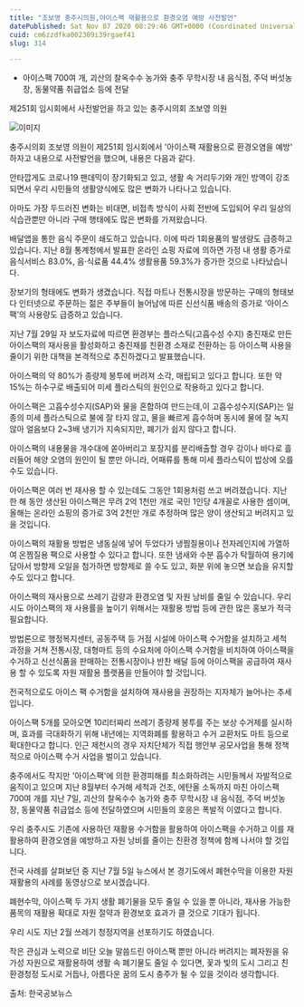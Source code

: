 ```yaml
---
title: "조보영 충주시의원,아이스팩 재활용으로 환경오염 예방 사전발언"
datePublished: Sat Nov 07 2020 08:29:46 GMT+0000 (Coordinated Universal Time)
cuid: cm6zzdfka002309i39rgaef41
slug: 314

---
```



- 아이스팩 700여 개, 괴산의 찰옥수수 농가와 충주 무학시장 내 음식점, 주덕 버섯농장, 동물약품 취급업소 등에 전달

제251회 임시회에서 사전발언을 하고 있는 충주시의회 조보영 의원

![이미지](https://cdn.hashnode.com/res/hashnode/image/upload/v1739248031418/b3848dba-ecae-4515-8e6b-ac39ce21c1b9.jpeg)

충주시의회 조보영 의원이 제251회 임시회에서 '아이스팩 재활용으로 환경오염을 예방' 하자고 내용으로 사전발언을 했으며, 내용은 다음과 같다.

안타깝게도 코로나19 팬데믹이 장기화되고 있고, 생활 속 거리두기와 개인 방역이 강조되면서 우리 시민들의 생활양식에도 많은 변화가 나타나고 있습니다.

아마도 가장 두드러진 변화는 비대면, 비접촉 방식이 사회 전반에 도입되어 우리 일상의 식습관뿐만 아니라 구매 행태에도 많은 변화를 가져왔습니다.

배달앱을 통한 음식 주문이 쇄도하고 있습니다. 이에 따라 1회용품의 발생량도 급증하고 있습니다. 지난 8월 통계청에서 발표한 온라인 쇼핑 자료에 의하면 가정 내 생활 증가로 음식서비스 83.0%, 음‧식료품 44.4% 생활용품 59.3%가 증가한 것으로 나타났습니다.

장보기의 형태에도 변화가 생겼습니다. 직접 마트나 전통시장을 방문하는 구매의 형태보다 인터넷으로 주문하는 젊은 주부들이 늘어남에 따른 신선식품 배송의 증가로 ‘아이스팩’의 사용량도 급증하고 있습니다.

지난 7월 29일 자 보도자료에 따르면 환경부는 플라스틱(고흡수성 수지) 충진재로 만든 아이스팩의 재사용을 활성화하고 충진재를 친환경 소재로 전환하는 등 아이스팩 사용을 줄이기 위한 대책을 본격적으로 추진하겠다고 발표했습니다.

아이스팩의 약 80%가 종량제 봉투에 버려져 소각, 매립되고 있다고 합니다. 또한 약 15%는 하수구로 배출되어 미세 플라스틱의 원인으로 작용하고 있다고 합니다.

아이스팩은 고흡수성수지(SAP)와 물을 혼합하여 만드는데,이 고흡수성수지(SAP)는 일종의 미세 플라스틱으로 불에 잘 타지 않고, 물을 빠르게 흡수하며 동시에 물에 잘 녹지 않아 얼음보다 2~3배 냉기가 지속되지만, 폐기가 쉽지 않다고 합니다.

아이스팩의 내용물을 개수대에 쏟아버리고 포장지를 분리배출할 경우 강이나 바다로 흘러들어 해양 오염의 원인이 될 뿐만 아니라, 어패류를 통해 미세 플라스틱이 밥상에 오를 수도 있습니다.

아이스팩은 여러 번 재사용 할 수 있는데도 그동안 1회용처럼 쓰고 버려졌습니다. 지난 한 해 동안 생산된 아이스팩은 무려 2억 1천만 개로 국민 1인당 4개꼴로 사용한 셈이며, 올해는 온라인 쇼핑의 증가로 3억 2천만 개로 추정하며 많은 양이 생산되고 버려지고 있을 것입니다.

아이스팩의 재활용 방법은 냉동실에 넣어 두었다가 냉찜질용이나 전자레인지에 가열하여 온찜질용 팩으로 사용할 수 있다고 합니다. 또한 냄새와 수분 흡수가 탁월하여 용기에 담아서 방향제 오일을 첨가하면 방향제로 쓸 수도 있고, 화분 위에 놓으면 보습을 유지할 수도 있다고 합니다.

아이스팩의 재사용으로 쓰레기 감량과 환경오염 및 자원 낭비를 줄일 수 있습니다. 우리 시도 아이스팩의 재 사용률을 높이기 위해서는 재활용 방법 등에 관한 많은 홍보가 적극 필요합니다.

방법론으로 행정복지센터, 공동주택 등 거점 시설에 아이스팩 수거함을 설치하고 세척 과정을 거쳐 전통시장, 대형마트 등의 수요처에 아이스팩 수거함을 비치하여 아이스팩을 수거하고 신선식품을 판매하는 전통시장이나 반찬 배달 등에 아이스팩을 공급하여 재사용 할 수 있도록 자원 재활용 플랫폼을 만들어야 할 것입니다.

전국적으로도 아이스 팩 수거함을 설치하여 재사용을 권장하는 지자체가 늘어나는 추세입니다.

아이스팩 5개를 모아오면 10리터짜리 쓰레기 종량제 봉투를 주는 보상 수거제를 실시하며, 효과를 극대화하기 위해 내년에는 지역화폐를 활용하고 수거 교환처도 마트 등으로 확대한다고 합니다. 인근 제천시의 경우 자치단체가 직접 행안부 공모사업을 통해 정책적으로 아이스팩 수거 사업을 벌이고 있습니다.

충주에서도 작지만 '아이스팩'에 의한 환경피해를 최소화하려는 시민들께서 자발적으로 움직이고 있으며 지난 8월부터 수거해 세척과 건조, 에탄올 소독까지 마친 아이스팩 700여 개를 지난 7일, 괴산의 찰옥수수 농가와 충주 무학시장 내 음식점, 주덕 버섯농장, 동물약품 취급업소 등에 전달하였으며 시민들의 호응은 폭발적 이였다고 합니다.

우리 충주시도 기존에 사용하던 재활용 수거함을 활용하여 아이스팩을 수거하고 이를 재활용하여 환경오염을 예방하고 자원 낭비를 줄이는 친환경 정책에 함께 나서야 할 것입니다.

전국 사례를 살펴보던 중 지난 7월 5일 뉴스에서 본 경기도에서 폐현수막을 이용한 자원재활용의 사례를 동영상으로 보시겠습니다.

폐현수막, 아이스팩 두 가지 생활 폐기물을 모두 줄일 수 있을 뿐 아니라, 재사용 가능한 품목의 재활용 확대로 자원 절약과 환경보호 효과가 클 것으로 기대가 됩니다.

우리 시도 지난 2월 쓰레기 청정지역을 선포하기도 하였습니다.

작은 관심과 노력으로 비단 오늘 말씀드린 아이스팩 뿐만 아니라 버려지는 폐자원을 유가성 자원으로 재활용하여 생활 속 폐기물도 줄일 수 있다면, 꽃과 빛의 도시 그리고 친환경청정 도시로 거듭나, 아름다운 꿈의 도시 충주가 될 수 있을 것이라 생각합니다.

출처: 한국공보뉴스
